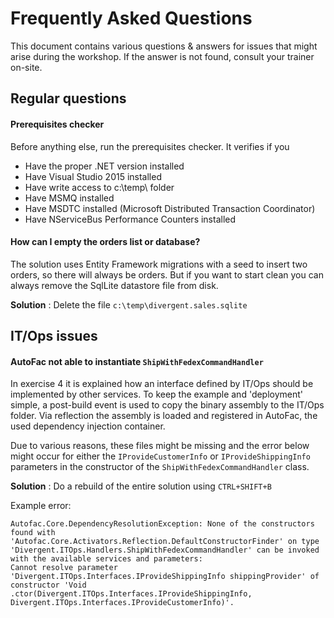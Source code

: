 # Frequently Asked Questions

This document contains various questions & answers for issues that might arise during the workshop. If the answer is not found, consult your trainer on-site.

## Regular questions

#### Prerequisites checker

Before anything else, run the prerequisites checker. It verifies if you

- Have the proper .NET version installed
- Have Visual Studio 2015 installed
- Have write access to c:\temp\ folder
- Have MSMQ installed
- Have MSDTC installed (Microsoft Distributed Transaction Coordinator)
- Have NServiceBus Performance Counters installed

#### How can I empty the orders list or database?

The solution uses Entity Framework migrations with a seed to insert two orders, so there will always be orders. But if you want to start clean you can always remove the SqlLite datastore file from disk.

**Solution** : Delete the file `c:\temp\divergent.sales.sqlite`

## IT/Ops issues

#### AutoFac not able to instantiate `ShipWithFedexCommandHandler`

In exercise 4 it is explained how an interface defined by IT/Ops should be implemented by other services. To keep the example and 'deployment' simple, a post-build event is used to copy the binary assembly to the IT/Ops folder. Via reflection the assembly is loaded and registered in AutoFac, the used dependency injection container.

Due to various reasons, these files might be missing and the error below might occur for either the `IProvideCustomerInfo` or `IProvideShippingInfo` parameters in the constructor of the `ShipWithFedexCommandHandler` class.

**Solution** : Do a rebuild of the entire solution using `CTRL+SHIFT+B`

Example error:
```
Autofac.Core.DependencyResolutionException: None of the constructors found with 'Autofac.Core.Activators.Reflection.DefaultConstructorFinder' on type 'Divergent.ITOps.Handlers.ShipWithFedexCommandHandler' can be invoked with the available services and parameters:
Cannot resolve parameter 'Divergent.ITOps.Interfaces.IProvideShippingInfo shippingProvider' of constructor 'Void .ctor(Divergent.ITOps.Interfaces.IProvideShippingInfo, Divergent.ITOps.Interfaces.IProvideCustomerInfo)'.
```
